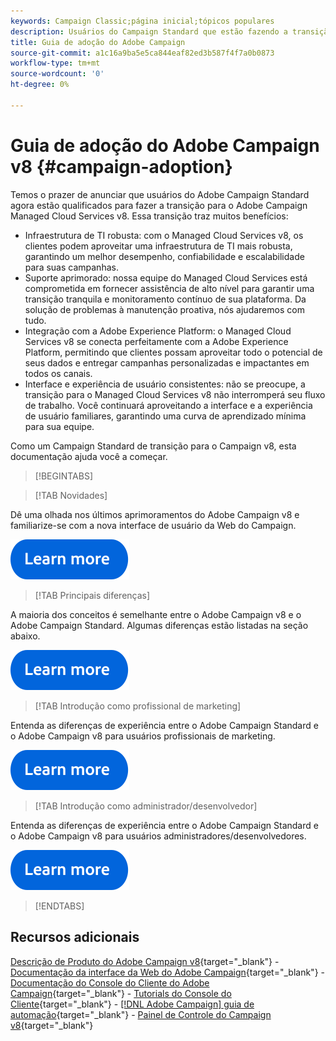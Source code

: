 ```yaml
---
keywords: Campaign Classic;página inicial;tópicos populares
description: Usuários do Campaign Standard que estão fazendo a transição para o Campaign v8, aprendam como começar.
title: Guia de adoção do Adobe Campaign
source-git-commit: a1c16a9ba5e5ca844eaf82ed3b587f4f7a0b0873
workflow-type: tm+mt
source-wordcount: '0'
ht-degree: 0%

---
```


# Guia de adoção do Adobe Campaign v8 {#campaign-adoption}


Temos o prazer de anunciar que usuários do Adobe Campaign Standard agora estão qualificados para fazer a transição para o Adobe Campaign Managed Cloud Services v8. Essa transição traz muitos benefícios:

* Infraestrutura de TI robusta: com o Managed Cloud Services v8, os clientes podem aproveitar uma infraestrutura de TI mais robusta, garantindo um melhor desempenho, confiabilidade e escalabilidade para suas campanhas.
* Suporte aprimorado: nossa equipe do Managed Cloud Services está comprometida em fornecer assistência de alto nível para garantir uma transição tranquila e monitoramento contínuo de sua plataforma. Da solução de problemas à manutenção proativa, nós ajudaremos com tudo.
* Integração com a Adobe Experience Platform: o Managed Cloud Services v8 se conecta perfeitamente com a Adobe Experience Platform, permitindo que clientes possam aproveitar todo o potencial de seus dados e entregar campanhas personalizadas e impactantes em todos os canais.
* Interface e experiência de usuário consistentes: não se preocupe, a transição para o Managed Cloud Services v8 não interromperá seu fluxo de trabalho. Você continuará aproveitando a interface e a experiência de usuário familiares, garantindo uma curva de aprendizado mínima para sua equipe.

Como um Campaign Standard de transição para o Campaign v8, esta documentação ajuda você a começar.

>[!BEGINTABS]

>[!TAB Novidades]

Dê uma olhada nos últimos aprimoramentos do Adobe Campaign v8 e familiarize-se com a nova interface de usuário da Web do Campaign.

[![imagem](../v8/assets/do-not-localize/learn-more-button.svg)](get-started/overview.md)


>[!TAB Principais diferenças]

A maioria dos conceitos é semelhante entre o Adobe Campaign v8 e o Adobe Campaign Standard. Algumas diferenças estão listadas na seção abaixo.

[![imagem](../v8/assets/do-not-localize/learn-more-button.svg)](get-started/overview.md#experiences)

>[!TAB Introdução como profissional de marketing]

Entenda as diferenças de experiência entre o Adobe Campaign Standard e o Adobe Campaign v8 para usuários profissionais de marketing.

[![imagem](../v8/assets/do-not-localize/learn-more-button.svg)](get-started/marketers.md)

>[!TAB Introdução como administrador/desenvolvedor]

Entenda as diferenças de experiência entre o Adobe Campaign Standard e o Adobe Campaign v8 para usuários administradores/desenvolvedores.

[![imagem](../v8/assets/do-not-localize/learn-more-button.svg)](get-started/admin-developers.md)

>[!ENDTABS]

<!--
## Explore the documentation

<table style="table-layout:auto">
  <tr style="border: 0;">
    <td>
      <img src="../v8/assets/do-not-localize/icon-start.svg" width="35px">
    <br/>
      <strong>Get started</strong><br/><a href="../v8/start/campaign-ui.md">User interface</a> - <a href="../v8/start/ac-components.md">Components & processes</a> - <a href="../v8/start/v7-to-v8.md">From Classic v7 to v8</a> - <a href="../v8/start/campaign-faq.md">FAQ</a>
    </td>
    <td>
      <img src="../v8/assets/do-not-localize/icon-experience.svg" width="35px">
    <br/>
      <strong>Customer's experience</strong><br/><a href="../automation/workflow/about-workflows.md" target="_blank">Automate with workflows</a> - <a href="../automation/campaigns/set-up-campaigns.md" target="_blank">Campaign orchestration</a> - <a href="../v8/interaction/interaction.md">Decision management</a> - <a href="../v8/send/personalize.md">Personalization</a>
    </td>
    <td>
      <img src="../v8/assets/do-not-localize/icon-send.svg" width="35px">
    <br/>
      <strong>Send messages</strong><br/><a href="../v8/start/create-message.md">Get started</a> - <a href="../v8/send/preview-and-proof.md">Preview & proofs</a> - <a href="../v8/send/predictive.md">Send-time optimization</a> - <a href="../v8/reporting/gs-reporting.md">Reporting & analytics</a>
    </td>
  </tr>
  <tr style="border: 0;">
    <td>
      <img src="../v8/assets/do-not-localize/icon_profile-audience.svg" width="35px">
    <br/>
      <strong>Profiles & audiences</strong><br/><a href="../v8/audiences/create-profiles.md">Add profiles</a> - <a href="../v8/audiences/create-audiences.md">Create audiences</a> - <a href="../v8/start/subscriptions.md">Manage subscriptions</a> - <a href="../v8/start/privacy.md">Privacy</a>
    </td>
    <td>
      <img src="../v8/assets/do-not-localize/icon-configure.svg" width="35px">
    <br/>
      <strong>Architecture & configuration</strong><br/><a href="../v8/architecture/architecture.md">Architecture</a> - <a href="../v8/start/implement.md">Campaign v8 implementation</a> - <a href="../v8/connect/integration.md">Connect with other solutions</a> - <a href="../v8/start/gs-permissions.md">Users & permissions</a>
    </td>
    <td>
      <img src="../v8/assets/do-not-localize/icon-dev.svg" width="35px">
    <br/>
      <strong>Developer resources</strong><br/><a href="../v8/dev/datamodel.md">Campaign v8 datamodel</a> - <a href="../v8/dev/schemas.md">Schemas</a> - <a href="../v8/dev/api.md">APIs</a>
    </td>
  </tr>
</table> -->

## Recursos adicionais

[Descrição de Produto do Adobe Campaign v8](https://helpx.adobe.com/br/legal/product-descriptions/adobe-campaign-managed-cloud-services.html){target="_blank"} - [Documentação da interface da Web do Adobe Campaign](https://experienceleague.adobe.com/docs/campaign-web/v8/campaign-web-home.html?lang=pt-BR){target="_blank"} - [Documentação do Console do Cliente do Adobe Campaign](https://experienceleague.adobe.com/pt-br/docs/campaign/campaign-v8/campaign-home){target="_blank"} - [Tutorials do Console do Cliente](https://experienceleague.adobe.com/docs/campaign-learn/tutorials/overview.html?lang=pt-BR){target="_blank"} - [[!DNL Adobe Campaign] guia de automação](https://experienceleague.adobe.com/docs/campaign/automation/home.html?lang=pt-BR){target="_blank"} - [Painel de Controle do Campaign v8](https://experienceleague.adobe.com/docs/control-panel/using/discover-control-panel/key-features.html?lang=pt-BR){target="_blank"}

